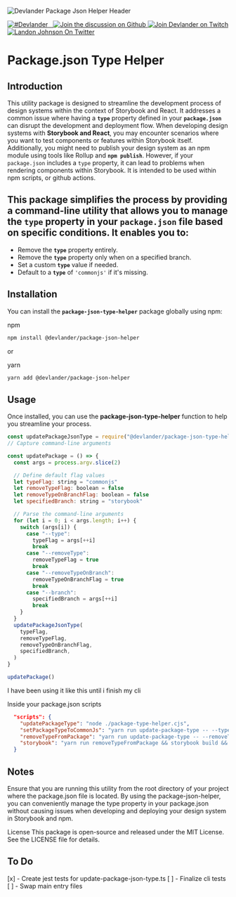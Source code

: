 
![Devlander Package Json Helper Header](https://github.com/Devlander-Software/media/images/package-json-type-helper-preview.jpg)



<a href="https://twitter.com/intent/tweet?button_hashtag=Devlander" target="\_parent">
  <img alt="#Devlander" src="https://img.shields.io/twitter/url?color=%2308a0e9&label=%23Devlander&style=social&url=https%3A%2F%2Ftwitter.com%2Fintent%2Ftweet%3Fbutton_hashtag%3DDevlander">
</a><a href="https://bit.ly/devlander-discord-invite" target="\_parent">
  <img alt="" src="https://img.shields.io/badge/Discord-Devlander-%235865F2" />
</a>

<a href="https://www.npmjs.com/package/@devlander/package-json-helper" target="\_parent">

  <img alt="" src="https://img.shields.io/npm/dm/@devlander/package-json-helper.svg" />
</a>

<a href="https://github.com/orgs/Devlander-Software/discussions">
  <img alt="Join the discussion on Github" src="https://img.shields.io/badge/Github%20Discussions%20%26%20Support-Chat%20now!-blue" />
</a>

<a href="https://bit.ly/3zg6mBG">
  <img alt="Join Devlander on Twitch" src="https://img.shields.io/twitch/status/twitch" />
</a>



<a href="https://bit.ly/landonwjohnson-on-twitter" target="\_parent">
  <img alt="Landon Johnson On Twitter" src="https://img.shields.io/twitter/follow/landonwjohnson.svg?style=social&label=Follow" />
</a> 


# Package.json Type Helper

## Introduction

This utility package is designed to streamline the development process of design systems within the context of Storybook and React. It addresses a common issue where having a **`type`** property defined in your **`package.json`** can disrupt the development and deployment flow.
When developing design systems with **Storybook and React**, you may encounter scenarios where you want to test components or features within Storybook itself. Additionally, you might need to publish your design system as an npm module using tools like Rollup and **`npm publish`**. However, if your `package.json` includes a `type` property, it can lead to problems when rendering components within Storybook.
It is intended to be used within npm scripts, or github actions. 

## This package simplifies the process by providing a command-line utility that allows you to manage the `type` property in your `package.json` file based on specific conditions. It enables you to:

- Remove the **`type`** property entirely.
- Remove the **`type`** property only when on a specified branch.
- Set a custom **`type`** value if needed.
- Default to a **`type`** of `'commonjs'` if it's missing.

## Installation

You can install the **`package-json-type-helper`** package globally using npm:

npm
```bash
npm install @devlander/package-json-helper
```

or

yarn
```bash
yarn add @devlander/package-json-helper
```

## Usage
Once installed, you can use the **package-json-type-helper** function to help you streamline your process. 

```javascript
const updatePackageJsonType = require("@devlander/package-json-type-helper")
// Capture command-line arguments

const updatePackage = () => {
  const args = process.argv.slice(2)

  // Define default flag values
  let typeFlag: string = "commonjs"
  let removeTypeFlag: boolean = false
  let removeTypeOnBranchFlag: boolean = false
  let specifiedBranch: string = "storybook"

  // Parse the command-line arguments
  for (let i = 0; i < args.length; i++) {
    switch (args[i]) {
      case "--type":
        typeFlag = args[++i]
        break
      case "--removeType":
        removeTypeFlag = true
        break
      case "--removeTypeOnBranch":
        removeTypeOnBranchFlag = true
        break
      case "--branch":
        specifiedBranch = args[++i]
        break
    }
  }
  updatePackageJsonType(
    typeFlag,
    removeTypeFlag,
    removeTypeOnBranchFlag,
    specifiedBranch,
  )
}

updatePackage()

```

I have been using it like this until i finish my cli


Inside your package.json scripts
```json
  "scripts": {
    "updatePackageType": "node ./package-type-helper.cjs",
    "setPackageTypeToCommonJs": "yarn run update-package-type -- --type commonjs",
    "removeTypeFromPackage": "yarn run update-package-type -- --removeType",
    "storybook": "yarn run removeTypeFromPackage && storybook build && storybook dev"
  }

```




## Notes
Ensure that you are running this utility from the root directory of your project where the package.json file is located.
By using the package-json-helper, you can conveniently manage the type property in your package.json without causing issues when developing and deploying your design system in Storybook and npm.

License
This package is open-source and released under the MIT License. See the LICENSE file for details.


## To Do
[x] - Create jest tests for update-package-json-type.ts
[ ] - Finalize cli tests
[ ] - Swap main entry files 
